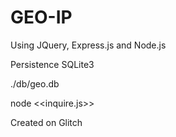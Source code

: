 # GEO-IP

Using JQuery, Express.js and Node.js

Persistence SQLite3

./db/geo.db

node <<inquire.js>>

Created on Glitch
